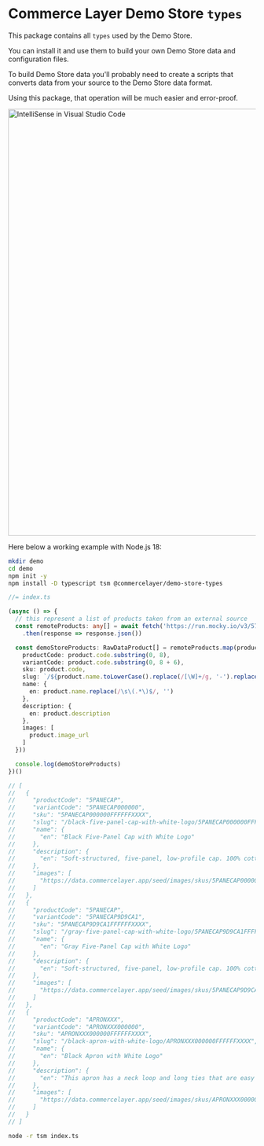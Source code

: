 # Commerce Layer Demo Store `types`

This package contains all `types` used by the Demo Store.

You can install it and use them to build your own Demo Store data and configuration files.

To build Demo Store data you'll probably need to create a scripts that converts data from your source to the Demo Store data format.

Using this package, that operation will be much easier and error-proof.

<img width="869" alt="IntelliSense in Visual Studio Code" src="https://user-images.githubusercontent.com/1681269/186433307-b309ab45-68b7-4a7e-ac10-df2874189e1b.png">

Here below a working example with Node.js 18:

```sh
mkdir demo
cd demo
npm init -y
npm install -D typescript tsm @commercelayer/demo-store-types
```

```ts
//= index.ts

(async () => {
  // this represent a list of products taken from an external source
  const remoteProducts: any[] = await fetch('https://run.mocky.io/v3/57f0a452-eae1-4f67-8a33-e4119e73c2db')
    .then(response => response.json())

  const demoStoreProducts: RawDataProduct[] = remoteProducts.map(product => ({
    productCode: product.code.substring(0, 8),
    variantCode: product.code.substring(0, 8 + 6),
    sku: product.code,
    slug: `/${product.name.toLowerCase().replace(/[\W]+/g, '-').replace(/^-|-$/g, '')}/${product.code}`,
    name: {
      en: product.name.replace(/\s\(.*\)$/, '')
    },
    description: {
      en: product.description
    },
    images: [
      product.image_url
    ]
  }))

  console.log(demoStoreProducts)
})()

// [
//   {
//     "productCode": "5PANECAP",
//     "variantCode": "5PANECAP000000",
//     "sku": "5PANECAP000000FFFFFFXXXX",
//     "slug": "/black-five-panel-cap-with-white-logo/5PANECAP000000FFFFFFXXXX",
//     "name": {
//       "en": "Black Five-Panel Cap with White Logo"
//     },
//     "description": {
//       "en": "Soft-structured, five-panel, low-profile cap. 100% cotton, metal eyelets, nylon strap clip closure."
//     },
//     "images": [
//       "https://data.commercelayer.app/seed/images/skus/5PANECAP000000FFFFFFXXXX_FLAT.png"
//     ]
//   },
//   {
//     "productCode": "5PANECAP",
//     "variantCode": "5PANECAP9D9CA1",
//     "sku": "5PANECAP9D9CA1FFFFFFXXXX",
//     "slug": "/gray-five-panel-cap-with-white-logo/5PANECAP9D9CA1FFFFFFXXXX",
//     "name": {
//       "en": "Gray Five-Panel Cap with White Logo"
//     },
//     "description": {
//       "en": "Soft-structured, five-panel, low-profile cap. 100% cotton, metal eyelets, nylon strap clip closure."
//     },
//     "images": [
//       "https://data.commercelayer.app/seed/images/skus/5PANECAP9D9CA1FFFFFFXXXX_FLAT.png"
//     ]
//   },
//   {
//     "productCode": "APRONXXX",
//     "variantCode": "APRONXXX000000",
//     "sku": "APRONXXX000000FFFFFFXXXX",
//     "slug": "/black-apron-with-white-logo/APRONXXX000000FFFFFFXXXX",
//     "name": {
//       "en": "Black Apron with White Logo"
//     },
//     "description": {
//       "en": "This apron has a neck loop and long ties that are easy to adjust for any size. The two front pockets provide additional space for some much-needed cooking utensils, and together with our embroidered logo give the apron a sleek premium look."
//     },
//     "images": [
//       "https://data.commercelayer.app/seed/images/skus/APRONXXX000000FFFFFFXXXX_FLAT.png"
//     ]
//   }
// ]
```

```sh
node -r tsm index.ts
```